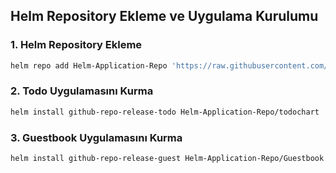 ## Helm Repository Ekleme ve Uygulama Kurulumu

### 1. Helm Repository Ekleme

```bash
helm repo add Helm-Application-Repo 'https://raw.githubusercontent.com/<github-user-name>/Helm-Application-Repo/main'
```

### 2. Todo Uygulamasını Kurma

```bash
helm install github-repo-release-todo Helm-Application-Repo/todochart
```

### 3. Guestbook Uygulamasını Kurma

```bash
helm install github-repo-release-guest Helm-Application-Repo/Guestbook